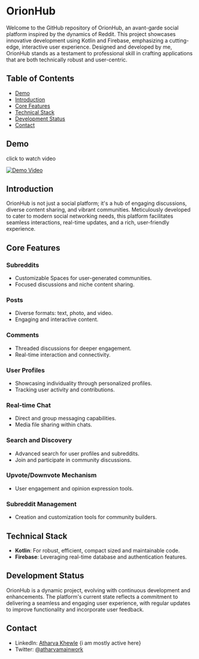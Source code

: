 # OrionHub

Welcome to the GitHub repository of OrionHub, an avant-garde social platform inspired by the dynamics of Reddit. This project showcases innovative development using Kotlin and Firebase, emphasizing a cutting-edge, interactive user experience. Designed and developed by me, OrionHub stands as a testament to professional skill in crafting applications that are both technically robust and user-centric.

## Table of Contents
- [Demo](#Demo)
- [Introduction](#introduction)
- [Core Features](#core-features)
- [Technical Stack](#technical-stack)
- [Development Status](#development-status)
- [Contact](#contact)


## Demo
click to watch video

[![Demo Video](https://firebasestorage.googleapis.com/v0/b/orionhub-3967c.appspot.com/o/images%2FScreenshot_2024-01-12_143812-removebg-preview.png?alt=media&token=84ad38d3-05db-49b7-9e29-7586f00b3808)](https://drive.google.com/file/d/1aIcXzgyDE0x3GrK9VH4snRr65s1kIC6k/view?usp=drive_link)

## Introduction
OrionHub is not just a social platform; it's a hub of engaging discussions, diverse content sharing, and vibrant communities. Meticulously developed to cater to modern social networking needs, this platform facilitates seamless interactions, real-time updates, and a rich, user-friendly experience.

## Core Features
### Subreddits
- Customizable Spaces for user-generated communities.
- Focused discussions and niche content sharing.

### Posts
- Diverse formats: text, photo, and video.
- Engaging and interactive content.

### Comments
- Threaded discussions for deeper engagement.
- Real-time interaction and connectivity.

### User Profiles
- Showcasing individuality through personalized profiles.
- Tracking user activity and contributions.

### Real-time Chat
- Direct and group messaging capabilities.
- Media file sharing within chats.

### Search and Discovery
- Advanced search for user profiles and subreddits.
- Join and participate in community discussions.

### Upvote/Downvote Mechanism
- User engagement and opinion expression tools.

### Subreddit Management
- Creation and customization tools for community builders.

## Technical Stack
- **Kotlin**: For robust, efficient, compact sized and maintainable code.
- **Firebase**: Leveraging real-time database and authentication features.

## Development Status
OrionHub is a dynamic project, evolving with continuous development and enhancements. The platform's current state reflects a commitment to delivering a seamless and engaging user experience, with regular updates to improve functionality and incorporate user feedback.

## Contact
- LinkedIn: [Atharva Khewle](https://www.linkedin.com/in/atharvakhewle/)  {i am mostly active here}
- Twitter: [@atharvamainwork](https://twitter.com/atharvamainwork)

